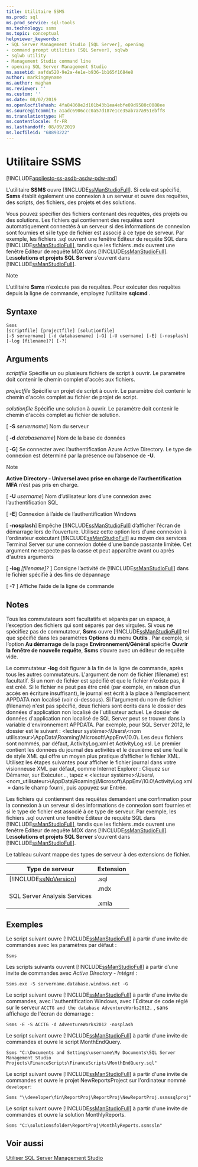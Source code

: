 ```yaml
---
title: Utilitaire SSMS
ms.prod: sql
ms.prod_service: sql-tools
ms.technology: ssms
ms.topic: conceptual
helpviewer_keywords:
- SQL Server Management Studio [SQL Server], opening
- command prompt utilities [SQL Server], sqlwb
- sqlwb utility
- Management Studio command line
- opening SQL Server Management Studio
ms.assetid: aafda520-9e2a-4e1e-b936-1b165f1684e8
author: markingmyname
ms.author: maghan
ms.reviewer: ''
ms.custom: ''
ms.date: 08/07/2019
ms.openlocfilehash: 4fa84860e2d101b43b1ea4ebfe09d9580c0088ee
ms.sourcegitcommit: a1adc6906ccc0a57d187e1ce35ab7a7a951ebff8
ms.translationtype: HT
ms.contentlocale: fr-FR
ms.lasthandoff: 08/09/2019
ms.locfileid: "68893222"
---
```

# <a name="ssms-utility"></a>Utilitaire SSMS

[!INCLUDE[appliesto-ss-asdb-asdw-pdw-md](../includes/appliesto-ss-asdb-asdw-pdw-md.md)]

L’utilitaire **SSMS** ouvre [!INCLUDE[ssManStudioFull](../includes/ssmanstudiofull-md.md)]. Si cela est spécifié, **Ssms** établit également une connexion à un serveur et ouvre des requêtes, des scripts, des fichiers, des projets et des solutions.

Vous pouvez spécifier des fichiers contenant des requêtes, des projets ou des solutions. Les fichiers qui contiennent des requêtes sont automatiquement connectés à un serveur si des informations de connexion sont fournies et si le type de fichier est associé à ce type de serveur. Par exemple, les fichiers .sql ouvrent une fenêtre Éditeur de requête SQL dans [!INCLUDE[ssManStudioFull](../includes/ssmanstudiofull-md.md)], tandis que les fichiers .mdx ouvrent une fenêtre Éditeur de requête MDX dans [!INCLUDE[ssManStudioFull](../includes/ssmanstudiofull-md.md)]. Les**solutions et projets SQL Server** s’ouvrent dans [!INCLUDE[ssManStudioFull](../includes/ssmanstudiofull-md.md)]. 

> [!NOTE]
> L’utilitaire **Ssms** n’exécute pas de requêtes. Pour exécuter des requêtes depuis la ligne de commande, employez l’utilitaire **sqlcmd** . 
 
## <a name="syntax"></a>Syntaxe
 
 ```
 Ssms 
 [scriptfile] [projectfile] [solutionfile] 
 [-S servername] [-d databasename] [-G] [-U username] [-E] [-nosplash] [-log [filename]?] [-?] 
 ``` 
 
## <a name="arguments"></a>Arguments

 *scriptfile* Spécifie un ou plusieurs fichiers de script à ouvrir. Le paramètre doit contenir le chemin complet d'accès aux fichiers. 
 
 *projectfile* Spécifie un projet de script à ouvrir. Le paramètre doit contenir le chemin d'accès complet au fichier de projet de script. 
 
 *solutionfile* Spécifie une solution à ouvrir. Le paramètre doit contenir le chemin d'accès complet au fichier de solution. 
 
[ **-S** _servername_] Nom du serveur
 
[ **-d** _databasename_] Nom de la base de données

[ **-G**] Se connecter avec l’authentification Azure Active Directory. Le type de connexion est déterminé par la présence ou l’absence de **-U**.

> [!Note]
> **Active Directory - Universel avec prise en charge de l’authentification MFA** n’est pas pris en charge.
 
[ **-U** _username_] Nom d’utilisateur lors d’une connexion avec l’authentification SQL
 
[ **-E**] Connexion à l’aide de l’authentification Windows
 
[ **-nosplash**] Empêche [!INCLUDE[ssManStudioFull](../includes/ssmanstudiofull-md.md)] d’afficher l’écran de démarrage lors de l’ouverture. Utilisez cette option lors d'une connexion à l'ordinateur exécutant [!INCLUDE[ssManStudioFull](../includes/ssmanstudiofull-md.md)] au moyen des services Terminal Server sur une connexion dotée d'une bande passante limitée. Cet argument ne respecte pas la casse et peut apparaître avant ou après d'autres arguments
 
[ **-log** _[filename]?_ ] Consigne l’activité de [!INCLUDE[ssManStudioFull](../includes/ssmanstudiofull-md.md)] dans le fichier spécifié à des fins de dépannage
 
[ **-?** ] Affiche l’aide de la ligne de commande

## <a name="remarks"></a>Notes

Tous les commutateurs sont facultatifs et séparés par un espace, à l’exception des fichiers qui sont séparés par des virgules. Si vous ne spécifiez pas de commutateur, **Ssms** ouvre [!INCLUDE[ssManStudioFull](../includes/ssmanstudiofull-md.md)] tel que spécifié dans les paramètres **Options** du menu **Outils** . Par exemple, si l’option **Au démarrage** de la page **Environnement/Général** spécifie **Ouvrir la fenêtre de nouvelle requête**, **Ssms** s’ouvre avec un éditeur de requête vide.
 
Le commutateur **-log** doit figurer à la fin de la ligne de commande, après tous les autres commutateurs. L'argument de nom de fichier (filename) est facultatif. Si un nom de fichier est spécifié et que le fichier n'existe pas, il est créé. Si le fichier ne peut pas être créé (par exemple, en raison d’un accès en écriture insuffisant), le journal est écrit à la place à l’emplacement APPDATA non localisé (voir ci-dessous). Si l'argument du nom de fichier (filename) n'est pas spécifié, deux fichiers sont écrits dans le dossier des données d'application non localisé de l'utilisateur actuel. Le dossier de données d'application non localisé de SQL Server peut se trouver dans la variable d'environnement APPDATA. Par exemple, pour SQL Server 2012, le dossier est le suivant : \<lecteur système>:\Users\\<nom utilisateur\>\AppData\Roaming\Microsoft\AppEnv\10.0\\. Les deux fichiers sont nommés, par défaut, ActivityLog.xml et ActivityLog.xsl. Le premier contient les données du journal des activités et le deuxième est une feuille de style XML qui offre un moyen plus pratique d’afficher le fichier XML. Utilisez les étapes suivantes pour afficher le fichier journal dans votre visionneuse XML par défaut, comme Internet Explorer : Cliquez sur Démarrer, sur Exécuter…, tapez « \<lecteur système>:\Users\\<nom_utilisateur\>\AppData\Roaming\Microsoft\AppEnv\10.0\ActivityLog.xml » dans le champ fourni, puis appuyez sur Entrée.
 
Les fichiers qui contiennent des requêtes demandent une confirmation pour la connexion à un serveur si des informations de connexion sont fournies et si le type de fichier est associé à ce type de serveur. Par exemple, les fichiers .sql ouvrent une fenêtre Éditeur de requête SQL dans [!INCLUDE[ssManStudioFull](../includes/ssmanstudiofull-md.md)], tandis que les fichiers .mdx ouvrent une fenêtre Éditeur de requête MDX dans [!INCLUDE[ssManStudioFull](../includes/ssmanstudiofull-md.md)]. Les**solutions et projets SQL Server** s’ouvrent dans [!INCLUDE[ssManStudioFull](../includes/ssmanstudiofull-md.md)].

Le tableau suivant mappe des types de serveur à des extensions de fichier.
 
|Type de serveur|Extension| 
|-----------------|---------------| 
|[!INCLUDE[ssNoVersion](../includes/ssnoversion-md.md)]|.sql|
|SQL Server Analysis Services|.mdx<br /><br /> .xmla|

## <a name="examples"></a>Exemples

Le script suivant ouvre [!INCLUDE[ssManStudioFull](../includes/ssmanstudiofull-md.md)] à partir d'une invite de commandes avec les paramètres par défaut :
 
 ```
 Ssms
 ```

Les scripts suivants ouvrent [!INCLUDE[ssManStudioFull](../includes/ssmanstudiofull-md.md)] à partir d’une invite de commandes avec *Active Directory - Intégré* :
 
 ```
 Ssms.exe -S servername.database.windows.net -G
 ```

Le script suivant ouvre [!INCLUDE[ssManStudioFull](../includes/ssmanstudiofull-md.md)] à partir d'une invite de commandes, avec l'authentification Windows, avec l'Éditeur de code réglé sur le serveur `ACCTG and the database AdventureWorks2012,` , sans affichage de l'écran de démarrage :
 
 ```
 Ssms -E -S ACCTG -d AdventureWorks2012 -nosplash
 ```

 Le script suivant ouvre [!INCLUDE[ssManStudioFull](../includes/ssmanstudiofull-md.md)] à partir d'une invite de commandes et ouvre le script MonthEndQuery.
 
 ```
 Ssms "C:\Documents and Settings\username\My Documents\SQL Server Management Studio Projects\FinanceScripts\FinanceScripts\MonthEndQuery.sql"
 ```
 
 Le script suivant ouvre [!INCLUDE[ssManStudioFull](../includes/ssmanstudiofull-md.md)] à partir d'une invite de commandes et ouvre le projet NewReportsProject sur l'ordinateur nommé `developer`:
 
 ```
 Ssms "\\developer\fin\ReportProj\ReportProj\NewReportProj.ssmssqlproj"
 ```
 
 Le script suivant ouvre [!INCLUDE[ssManStudioFull](../includes/ssmanstudiofull-md.md)] à partir d'une invite de commandes et ouvre la solution MonthlyReports. 

 ```
Ssms "C:\solutionsfolder\ReportProj\MonthlyReports.ssmssln"
 ```

## <a name="see-also"></a>Voir aussi

[Utiliser SQL Server Management Studio](https://msdn.microsoft.com/library/f289e978-14ca-46ef-9e61-e1fe5fd593be)